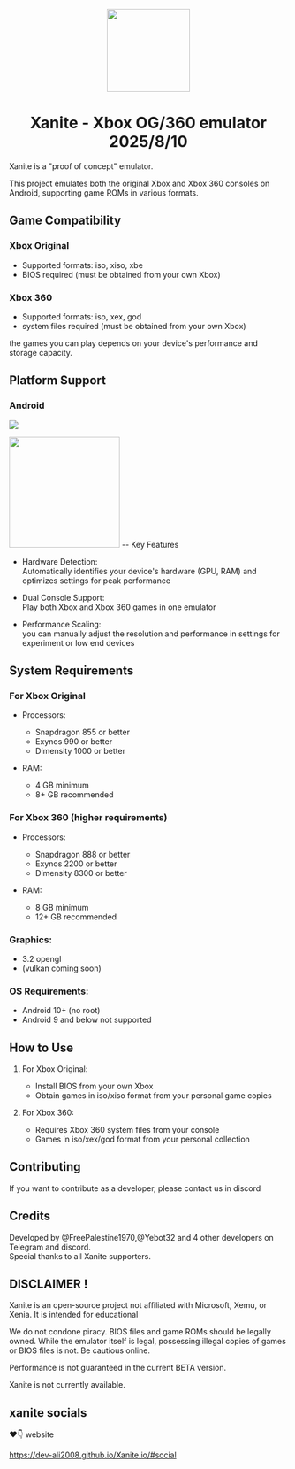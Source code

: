 <p align="center">
    <a href="https://github.com/dev-Ali2008/xanite-android/blob/a94647d4a56a7abc37f302a7fcec753c3ef8c1db/Xanite.png">
        <img height="150px" src="https://github.com/dev-Ali2008/xanite-android/blob/a94647d4a56a7abc37f302a7fcec753c3ef8c1db/Xanite.png" />
    </a>
</p>

<h1 align="center"> Xanite -
 Xbox OG/360 emulator 
2025/8/10  </h1>

Xanite is a "proof of concept" emulator. 

This project emulates both the original Xbox and Xbox 360 consoles on Android, supporting game ROMs in various formats.

## Game Compatibility

### Xbox Original
- Supported formats: iso, xiso, xbe
- BIOS required (must be obtained from your own Xbox)

### Xbox 360
- Supported formats: iso, xex, god
- system files required (must be obtained from your own Xbox)

the games you can play depends on your device's performance and storage capacity.

## Platform Support

### Android
<a><img src="https://img.shields.io/badge/Android A64 build-none-aaaaaa.svg"></a>

  <img height="200px" src="https://github.com/dev-Ali2008/xanite/blob/e718259484b8afd71a774a7cae3a15f5caacf5e5/test.png" />
    </a>
-- Key Features

- Hardware Detection:  
Automatically identifies your device's hardware (GPU, RAM) and optimizes settings for peak performance

- Dual Console Support:  
Play both Xbox and Xbox 360 games in one emulator

- Performance Scaling:  
you can manually adjust the resolution and performance in settings for experiment or low end devices

## System Requirements

### For Xbox Original
- Processors:
  - Snapdragon 855 or better
  - Exynos 990 or better
  - Dimensity 1000 or better

- RAM:
  - 4 GB minimum
  - 8+ GB recommended

### For Xbox 360 (higher requirements)
- Processors:

  - Snapdragon 888 or better
  - Exynos 2200 or better
  - Dimensity 8300 or better

- RAM:
  - 8 GB minimum
  - 12+ GB recommended

### Graphics:
- 3.2 opengl 
- (vulkan coming soon)

### OS Requirements:
- Android 10+ (no root)
- Android 9 and below not supported

## How to Use

1. For Xbox Original:
   - Install BIOS from your own Xbox
   - Obtain games in iso/xiso format from your personal game copies

2. For Xbox 360:
   - Requires Xbox 360 system files from your console
   - Games in iso/xex/god format from your personal collection

## Contributing

If you want to contribute as a developer, please contact us in discord

## Credits
Developed by @FreePalestine1970,@Yebot32 and 4 other developers on Telegram and discord.  
Special thanks to all Xanite supporters.

## DISCLAIMER !
Xanite is an open-source project not affiliated with Microsoft, Xemu, or Xenia. It is intended for educational  

We do not condone piracy. BIOS files and game ROMs should be legally owned. While the emulator itself is legal, possessing illegal copies of games or BIOS files is not. Be cautious online.

Performance is not guaranteed in the current BETA version.

Xanite is not currently available.

 
## xanite socials
❤️👇
website 

https://dev-ali2008.github.io/Xanite.io/#social

